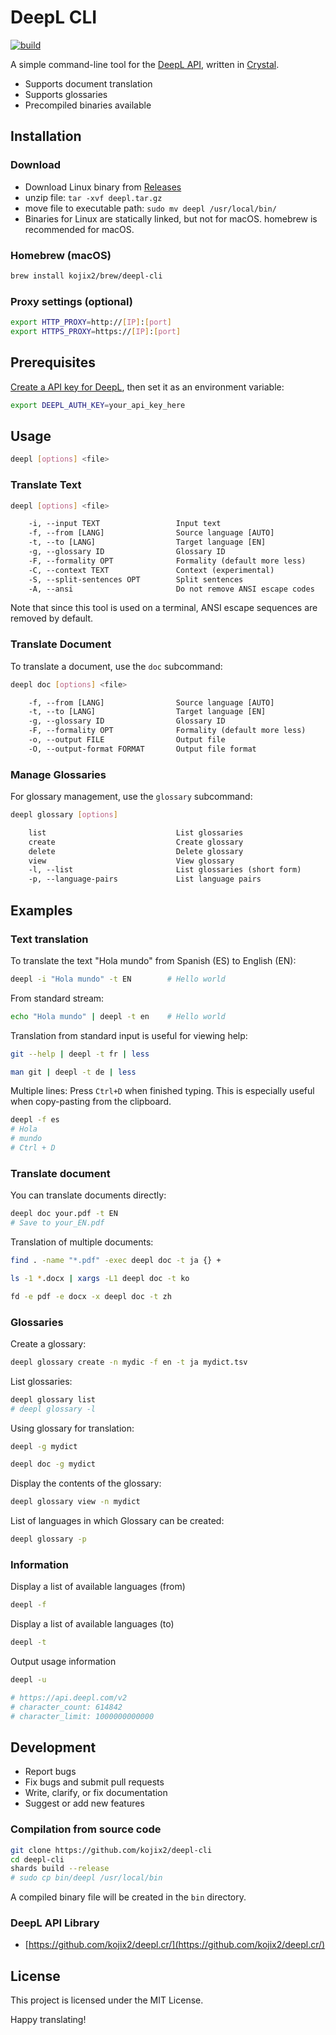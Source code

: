 # DeepL CLI

[![build](https://github.com/kojix2/deepl-cli/actions/workflows/build.yml/badge.svg)](https://github.com/kojix2/deepl-cli/actions/workflows/build.yml)

A simple command-line tool for the [DeepL API](https://www.deepl.com/pro-api/), written in [Crystal](https://github.com/crystal-lang/crystal).

- Supports document translation
- Supports glossaries
- Precompiled binaries available

## Installation

### Download

- Download Linux binary from [Releases](https://github.com/kojix2/deepl-cli/releases)
- unzip file: `tar -xvf deepl.tar.gz`
- move file to executable path: `sudo mv deepl /usr/local/bin/`
- Binaries for Linux are statically linked, but not for macOS. homebrew is recommended for macOS.

### Homebrew (macOS)

```sh
brew install kojix2/brew/deepl-cli
```

### Proxy settings (optional)

```sh
export HTTP_PROXY=http://[IP]:[port]
export HTTPS_PROXY=https://[IP]:[port]
```

## Prerequisites

[Create a API key for DeepL](https://www.deepl.com/pro-api), then set it as an environment variable:

```sh
export DEEPL_AUTH_KEY=your_api_key_here
```

## Usage

```sh
deepl [options] <file>
```

### Translate Text

```sh
deepl [options] <file>
```

```txt
    -i, --input TEXT                 Input text
    -f, --from [LANG]                Source language [AUTO]
    -t, --to [LANG]                  Target language [EN]
    -g, --glossary ID                Glossary ID
    -F, --formality OPT              Formality (default more less)
    -C, --context TEXT               Context (experimental)
    -S, --split-sentences OPT        Split sentences
    -A, --ansi                       Do not remove ANSI escape codes
```

Note that since this tool is used on a terminal, ANSI escape sequences are removed by default.

### Translate Document

To translate a document, use the `doc` subcommand:

```sh
deepl doc [options] <file>
```

```txt
    -f, --from [LANG]                Source language [AUTO]
    -t, --to [LANG]                  Target language [EN]
    -g, --glossary ID                Glossary ID
    -F, --formality OPT              Formality (default more less)
    -o, --output FILE                Output file
    -O, --output-format FORMAT       Output file format
```

### Manage Glossaries

For glossary management, use the `glossary` subcommand:

```sh
deepl glossary [options]
```

```txt
    list                             List glossaries
    create                           Create glossary
    delete                           Delete glossary
    view                             View glossary
    -l, --list                       List glossaries (short form)
    -p, --language-pairs             List language pairs
```

## Examples

### Text translation

To translate the text "Hola mundo" from Spanish (ES) to English (EN):

```sh
deepl -i "Hola mundo" -t EN        # Hello world
```

From standard stream:

```sh
echo "Hola mundo" | deepl -t en    # Hello world
```

Translation from standard input is useful for viewing help:

```sh
git --help | deepl -t fr | less
```

```sh
man git | deepl -t de | less
```

Multiple lines:
Press `Ctrl+D` when finished typing.
This is especially useful when copy-pasting from the clipboard.

```sh
deepl -f es
# Hola
# mundo
# Ctrl + D
```

### Translate document

You can translate documents directly:

```sh
deepl doc your.pdf -t EN
# Save to your_EN.pdf
```

Translation of multiple documents:

```sh
find . -name "*.pdf" -exec deepl doc -t ja {} +
```

```sh
ls -1 *.docx | xargs -L1 deepl doc -t ko
```

```sh
fd -e pdf -e docx -x deepl doc -t zh
```

### Glossaries

Create a glossary:

```sh
deepl glossary create -n mydic -f en -t ja mydict.tsv
```

List glossaries:

```sh
deepl glossary list
# deepl glossary -l
```

Using glossary for translation:

```sh
deepl -g mydict
```

```sh
deepl doc -g mydict
```

Display the contents of the glossary:

```sh
deepl glossary view -n mydict
```

List of languages in which Glossary can be created:

```sh
deepl glossary -p
```

### Information

Display a list of available languages (from)

```sh
deepl -f
```

Display a list of available languages (to)

```sh
deepl -t
```

Output usage information

```sh
deepl -u

# https://api.deepl.com/v2
# character_count: 614842
# character_limit: 1000000000000
```

## Development

- Report bugs
- Fix bugs and submit pull requests
- Write, clarify, or fix documentation
- Suggest or add new features

### Compilation from source code

```sh
git clone https://github.com/kojix2/deepl-cli
cd deepl-cli
shards build --release
# sudo cp bin/deepl /usr/local/bin
```

A compiled binary file will be created in the `bin` directory.

### DeepL API Library

- [https://github.com/kojix2/deepl.cr/](https://github.com/kojix2/deepl.cr/)

## License

This project is licensed under the MIT License.

Happy translating!
